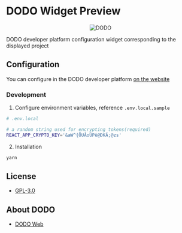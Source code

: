 # DODO Widget Preview

<p align="center">
  <a>
    <img src="https://i.postimg.cc/W4q937Db/Logo.png" alt="DODO" />
  </a>
</p>

DODO developer platform configuration widget corresponding to the displayed project

## Configuration

You can configure in the DODO developer platform [on the website](https://developer.dodoex.io/)

### Development

1. Configure environment variables, reference `.env.local.sample`

```bash
# .env.local

# a random string used for encrypting tokens(required)
REACT_APP_CRYPTO_KEY='&æW^{ÕUÂoÚPê@ÐKÄ;@zs'
```

2. Installation

```bash
yarn
```

## License

- [GPL-3.0 ](https://github.com/DODOEX/widgets/blob/main/LICENSE)

## About DODO

- [DODO Web](https://dodoex.io/)
